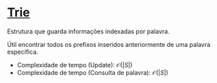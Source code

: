# [Trie](trie.cpp)

Estrutura que guarda informações indexadas por palavra.   

Útil encontrar todos os prefixos inseridos anteriormente de uma palavra específica.

* Complexidade de tempo (Update): $\mathcal{O}(|S|)$
* Complexidade de tempo (Consulta de palavra): $\mathcal{O}(|S|)$
